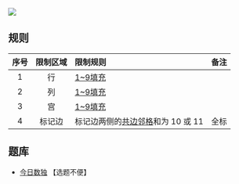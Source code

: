 ![](https://cn.sudoku.today/pic/02/c1011/46612_32126.png)

## 规则
| 序号 | 限制区域 | 限制规则 | 备注 |
| :---: | :---: | :--- | :---: |
| 1 | 行 | [1~9填充] | |
| 2 | 列 | [1~9填充] | |
| 3 | 宫 | [1~9填充] | |
| 4 | 标记边 | 标记边两侧的[共边邻格]和为 10 或 11 | 全标 |

## 题库
- [今日数独](https://cn.sudoku.today/g-ten-eleven-sudoku/) 【选题不便】

[1~9填充]: ../../../../../rules.md#1~9填充
[共边邻格]: ../../../../../rules.md#共边邻格